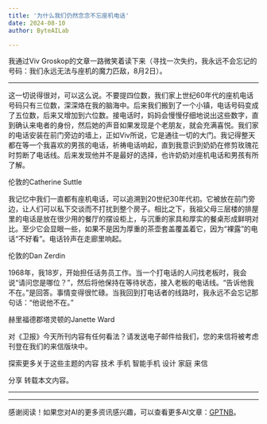 ```yaml
---
title: '为什么我们仍然念念不忘座机电话'
date: 2024-08-10
author: ByteAILab

---
```


我通过Viv Groskop的文章一路微笑着读下来（寻找一次失约，我永远不会忘记的号码：我们永远无法与座机的魔力匹敌，8月2日）。

---
这一切说得很对，可以这么说。不要提四位数，我们家上世纪60年代的座机电话号码只有三位数，深深烙在我的脑海中。后来我们搬到了一个小镇，电话号码变成了五位数，后来又增加到六位数。接电话时，妈妈会慢慢仔细地说出这些数字，直到确认来电者的身份，然后她的声音如果发现是个老朋友，就会充满喜悦。我们家的电话安装在前门旁边的墙上，正如Viv所说，它是通往一切的大门。我记得整天都在等一个我喜欢的男孩的电话，祈祷电话响起，直到我意识到奶奶在修剪玫瑰花时剪断了电话线。后来发现他并不是最好的选择，也许奶奶对座机电话和男孩有所了解。

伦敦的Catherine Suttle

我记忆中我们一直都有座机电话，可以追溯到20世纪30年代初。它被放在前门旁边，让人们可以私下交谈而不打扰到整个房子。相比之下，我祖父母三层楼的排屋里的电话是放在很少用的餐厅的摆设柜上，与沉重的家具和厚实的餐桌形成鲜明对比。至少它会显眼一些，如果不是因为厚重的茶壶套盖覆盖着它，因为“裸露”的电话“不好看”。电话铃声在走廊里响起。

伦敦的Dan Zerdin

1968年，我18岁，开始担任话务员工作。当一个打电话的人问找老板时，我会说“请问您是哪位？”，然后将他保持在等待状态，接入老板的电话线。“告诉他我不在。”是回答。事情变得很忙碌。当我回到打电话者的线路时，我永远不会忘记那句话：“他说他不在。”

赫里福德郡塔灵顿的Janette Ward

对《卫报》今天所刊内容有任何看法？请发送电子邮件给我们，您的来信将被考虑刊登在我们的来信版块中。

探索更多关于这些主题的内容
技术
手机
智能手机
设计
家庭
来信

分享
转载本文内容。

---
---
感谢阅读！如果您对AI的更多资讯感兴趣，可以查看更多AI文章：[GPTNB](https://gptnb.com)。